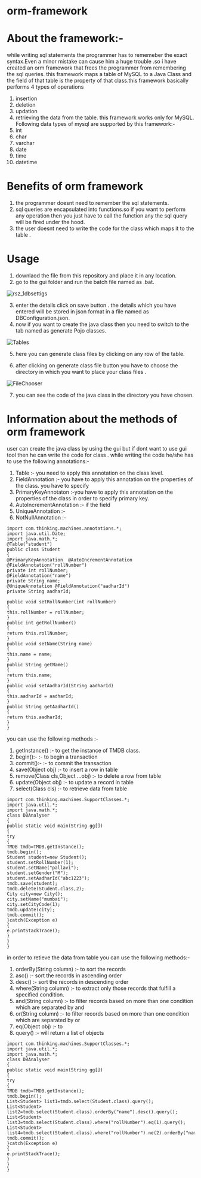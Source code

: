 # orm-framework
# About the framework:-
while writing sql statements the programmer  has to rememeber the exact syntax.Even a minor mistake can cause him a huge trouble .so i have created an orm framework
that frees the programmer from remembering the sql queries. this framework maps a table of MySQL to a Java Class and the  field of that table is the property of that class.this framework basically  performs 4 types of operations 
1) insertion
2) deletion
3) updation
4) retrieving the data from the table.
this framework works only for MySQL.
Following data types of mysql are supported by this framework:-
1) int 
2) char 
3) varchar
4) date
5) time
6) datetime



# Benefits of orm framework
1) the programmer doesnt need to remember the sql statements.
2) sql queries are encapsulated into functions.so if you want to perform any operation then you just have to call the function any the sql query will be fired under the hood.
3) the user doesnt need to write the code for the class which maps it to the table .

# Usage
1) downlaod the  file from this repository and place it in any location.
2) go to the gui folder and run the batch file named as .bat.

![rsz_1dbsettigs](https://user-images.githubusercontent.com/66680113/87186074-73e89b00-c308-11ea-9262-b9ddfd4298ac.png)

3) enter the details click on save button . the details which you have entered will be stored in json format in a file named as DBConfiguration.json.
4) now if you want to create the java class then you need to switch to the tab named as generate Pojo classes.

![Tables](https://user-images.githubusercontent.com/66680113/87187659-2a4d7f80-c30b-11ea-904d-deeb7e600f8a.png)

5) here you can generate class files by clicking on any row of the table.

6) after clicking on generate class file button you have to choose the directory in which you want to place your class files .

![FileChooser](https://user-images.githubusercontent.com/66680113/87188010-b95a9780-c30b-11ea-906a-51c8fedead5a.png)

7) you can see the code of the java class in the directory you have chosen.


# Information about the methods of orm framework

user can create the java class by using the gui but if dont want to use gui tool then he can write the code for class . while writing the code he/she has to use the following annotations:-

1) Table :- you need to apply this annotation on the class level.
2) FieldAnnotation :- you have to apply this annotation on the properties of the class. you have to specify
3) PrimaryKeyAnnotaton :-you have to apply this annotation on the properties of the class in order to specify  primary key.
4) AutoIncrementAnnotation :- if the field 
5) UniqueAnnotation :-
6) NotNullAnnotation :-

```
import com.thinking.machines.annotations.*;
import java.util.Date;
import java.math.*;
@Table("student")
public class Student
{
@PrimaryKeyAnnotation  @AutoIncrementAnnotation @FieldAnnotation("rollNumber") 
private int rollNumber;
@FieldAnnotation("name") 
private String name;
@UniqueAnnotation @FieldAnnotation("aadharId")
private String aadharId;

public void setRollNumber(int rollNumber)
{
this.rollNumber = rollNumber;
}
public int getRollNumber()
{
return this.rollNumber;
}
public void setName(String name)
{
this.name = name;
}
public String getName()
{
return this.name;
}
public void setAadharId(String aadharId)
{
this.aadharId = aadharId;
}
public String getAadharId()
{
return this.aadharId;
}
}
```



you can use the following methods :- 
1) getInstance() :- to get the instance of TMDB class.
2) begin():-     :- to begin a transaction 
3) commit():-    :- to commit the transaction
4) save(Object obj) :- to insert a row in table
5) remove(Class cls,Object ...obj) :- to delete a row from table
6) update(Object obj)  :- to update a record in table 
7) select(Class cls) :- to retrieve data from table

```
import com.thinking.machines.SupportClasses.*;
import java.util.*;
import java.math.*;
class DBAnalyser
{
public static void main(String gg[])
{
try
{
TMDB tmdb=TMDB.getInstance();
tmdb.begin();
Student student=new Student();
student.setRollNumber(1);
student.setName("pallavi");
student.setGender("M");
student.setAadharId("abc1223");
tmdb.save(student);
tmdb.delete(Student.class,2);
City city=new City();
city.setName("mumbai");
city.setCityCode(1);
tmdb.update(city);
tmdb.commit();    
}catch(Exception e)
{ 
e.printStackTrace();
}
}
}
```
in order to retieve the data from table you can use the following methods:-
1) orderBy(String column) :- to sort the records
2) asc()                  :- sort the records in ascending order
3) desc()                 :- sort the records in descending order
4) where(String column)   :- to extract only those records that fulfill a specified condition. 
5) and(String column)     :- to  filter records based on more than one condition which  are separated by and
6) or(String column)      :- to  filter records based on more than one condition which are separated by or
7) eq(Object obj)         :- to  
8) query()                :- will return a list of objects 

```
import com.thinking.machines.SupportClasses.*;
import java.util.*;
import java.math.*;
class DBAnalyser
{
public static void main(String gg[])
{
try
{
TMDB tmdb=TMDB.getInstance();
tmdb.begin();
List<Student> list1=tmdb.select(Student.class).query();
List<Student> list2=tmdb.select(Student.class).orderBy("name").desc().query();
List<Student> list3=tmdb.select(Student.class).where("rollNumber").eq(1).query();
List<Student> list4=tmdb.select(Student.class).where("rollNumber").ne(2).orderBy("name").query();
tmdb.commit();    
}catch(Exception e)
{ 
e.printStackTrace();
}
}
}
```






















